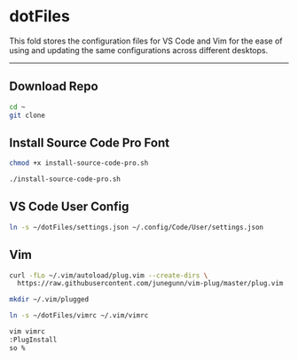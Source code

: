 # dotFiles

This fold stores the configuration files for VS Code and Vim for the ease of using and updating the same configurations across different desktops.

---

## Download Repo

```sh
cd ~
git clone 
```

## Install Source Code Pro Font

```sh
chmod +x install-source-code-pro.sh
```

```sh
./install-source-code-pro.sh
```

## VS Code User Config

```sh
ln -s ~/dotFiles/settings.json ~/.config/Code/User/settings.json
```

## Vim

```sh
curl -fLo ~/.vim/autoload/plug.vim --create-dirs \
  https://raw.githubusercontent.com/junegunn/vim-plug/master/plug.vim
```

```sh
mkdir ~/.vim/plugged
```

```sh
ln -s ~/dotFiles/vimrc ~/.vim/vimrc
```

```sh
vim vimrc
:PlugInstall
so %
```
